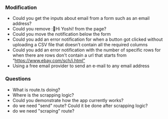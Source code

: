 ### Modification

- Could you get the inputs about email from a form such as an email address?
- Could you remove :👋Hi Yoshi! from the page?
- Could you move the notification below the form
- Could you add an error notification for when a button got clicked without uploading a CSV file that doesn’t contain all the required columns
- Could you add an error notification with the number of specific rows for when there are rows don't contain a url that starts from “https://www.ebay.com/sch/i.html”
- Using a free email provider to send an e-mail to any email address

### Questions

- What is route.ts doing?
- Where is the scrapping logic?
- Could you demonstrate how the app currently works?
- do we need "send" route? Could it be done after scrapping logic?
- do we need "scraping" route?
